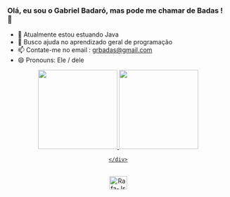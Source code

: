 ### Olá, eu sou o Gabriel Badaró, mas pode me chamar de Badas ! 👋

- 🌱 Atualmente estou estuando Java 
- 🤔 Busco ajuda no aprendizado geral de programação
- 📫 Contate-me no email : grbadas@gmail.com
- 😄 Pronouns: Ele / dele

<div align="center">
  <a href="https://github.com/GRBadas">
  <img height="180em" src="https://github-readme-stats.vercel.app/api?username=GRBadas&show_icons=true&theme=dracula&include_all_commits=true&count_private=true"/>
  <img height="180em" src="https://github-readme-stats.vercel.app/api/top-langs/?username=GRBadas&layout=compact&langs_count=7&theme=dracula"/>

    </div>
<div style="display: inline_block"><br>
  <img align="center" alt="Rafa-Js" height="30" width="40" src="src=https://cdn.jsdelivr.net/gh/devicons/devicon/icons/java/java-original.svg">

